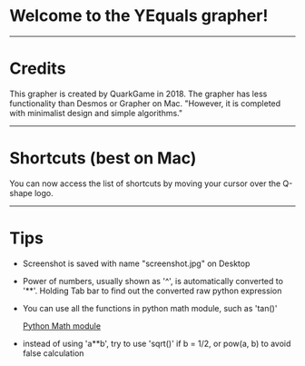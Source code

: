 Welcome to the YEquals grapher!
===

***

# Credits
This grapher is created by QuarkGame in 2018.
The grapher has less functionality than Desmos or Grapher on Mac.
"However, it is completed with minimalist design and simple algorithms."

***

# Shortcuts (best on Mac)
You can now access the list of shortcuts by moving your cursor over the Q-shape logo.

***

# Tips
* Screenshot is saved with name "screenshot.jpg" on Desktop
* Power of numbers, usually shown as '^', is automatically converted to '\*\*'. Holding Tab bar to find out the converted raw python expression
* You can use all the functions in python math module, such as 'tan()'

  [Python Math module](https://docs.python.org/3/library/math.html)

* instead of using 'a\*\*b', try to use 'sqrt()' if b = 1/2, or pow(a, b) to avoid false calculation
